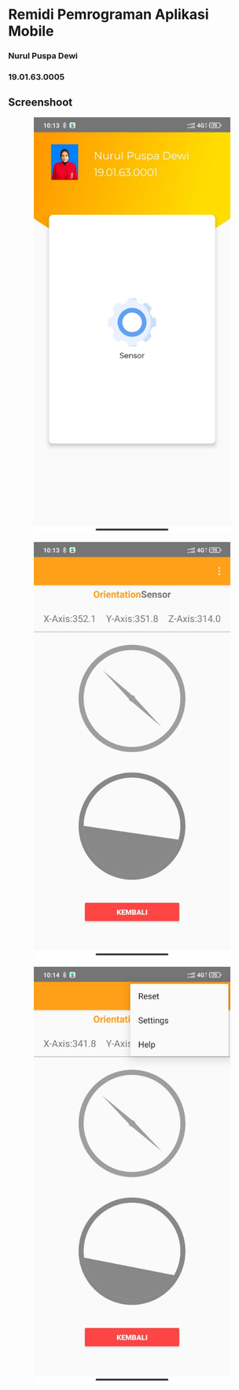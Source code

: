 # Remidi Pemrograman Aplikasi Mobile
### Nurul Puspa Dewi
### 19.01.63.0005

## Screenshoot
<p align="center"><img width="400" src="./ScreenShoot/1.jpeg" alt="Vue logo"></p>
<p align="center"><img width="400" src="./ScreenShoot/2.jpeg" alt="Vue logo"></p>
<p align="center"><img width="400" src="./ScreenShoot/3.jpeg" alt="Vue logo"></p>
